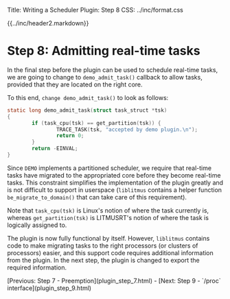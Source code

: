 Title:  Writing a Scheduler Plugin: Step 8
CSS:    ../inc/format.css

{{../inc/header2.markdown}}

Step 8: Admitting real-time tasks
=================================

In the final step before the plugin can be used to schedule real-time tasks, we are going to change to `demo_admit_task()` callback to allow tasks, provided that they are located on the right core.

To this end, `change demo_admit_task()` to look as follows:

```C
static long demo_admit_task(struct task_struct *tsk)
{
        if (task_cpu(tsk) == get_partition(tsk)) {
                TRACE_TASK(tsk, "accepted by demo plugin.\n");
                return 0;
        }
        return -EINVAL;
}
```

Since `DEMO` implements a partitioned scheduler, we require that real-time tasks have migrated to the appropriated core before they become real-time tasks. This constraint simplifies the implementation of the plugin greatly and is not difficult to support in userspace (`liblitmus` contains a helper function `be_migrate_to_domain()` that can take care of this requirement).

Note that `task_cpu(tsk)` is Linux's notion of where the task currently is, whereas `get_partition(tsk)` is LITMUSRT's notion of where the task is logically assigned to.

The plugin is now fully functional by itself. However, `liblitmus` contains code to make migrating tasks to the right processors (or clusters of processors) easier, and this support code requires additional information from the plugin. In the next step, the plugin is changed to export the required information.

<div class="nav">
[Previous: Step 7 - Preemption](plugin_step_7.html) -
[Next: Step 9 - `/proc` interface](plugin_step_9.html)
</div>
